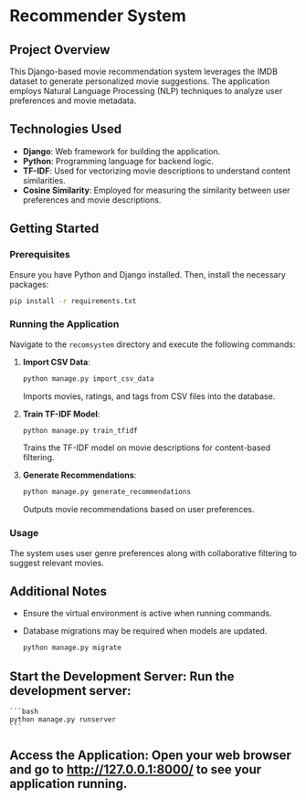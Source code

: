 # Recommender System

## Project Overview
This Django-based movie recommendation system leverages the IMDB dataset to generate personalized movie suggestions. The application employs Natural Language Processing (NLP) techniques to analyze user preferences and movie metadata.

## Technologies Used
- **Django**: Web framework for building the application.
- **Python**: Programming language for backend logic.
- **TF-IDF**: Used for vectorizing movie descriptions to understand content similarities.
- **Cosine Similarity**: Employed for measuring the similarity between user preferences and movie descriptions.

## Getting Started

### Prerequisites
Ensure you have Python and Django installed. Then, install the necessary packages:

```bash
pip install -r requirements.txt
```

### Running the Application
Navigate to the `recomsystem` directory and execute the following commands:

1. **Import CSV Data**:
   ```bash
   python manage.py import_csv_data
   ```
   Imports movies, ratings, and tags from CSV files into the database.

2. **Train TF-IDF Model**:
   ```bash
   python manage.py train_tfidf
   ```
   Trains the TF-IDF model on movie descriptions for content-based filtering.

3. **Generate Recommendations**:
   ```bash
   python manage.py generate_recommendations
   ```
   Outputs movie recommendations based on user preferences.

### Usage
The system uses user genre preferences along with collaborative filtering to suggest relevant movies.

## Additional Notes
- Ensure the virtual environment is active when running commands.
- Database migrations may be required when models are updated. 

    ```bash
    python manage.py migrate
    ```

## Start the Development Server: Run the development server:

    ```bash
    python manage.py runserver
    ```

## Access the Application: Open your web browser and go to http://127.0.0.1:8000/ to see your application running.

